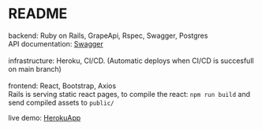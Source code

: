 # README

backend: Ruby on Rails, GrapeApi, Rspec, Swagger, Postgres
<br>API documentation: [Swagger](https://gquirino-kadince-test-29e00dd968dd.herokuapp.com/dist/index.html)
<br>
<br>infrastructure: Heroku, CI/CD. (Automatic deploys when CI/CD is succesfull on main branch)
<br>
<br>frontend: React, Bootstrap, Axios
<br>Rails is serving static react pages, to compile the react: `npm run build` and send compiled assets to `public/`

live demo: [HerokuApp](https://gquirino-kadince-test-29e00dd968dd.herokuapp.com)
